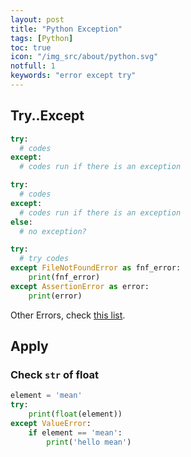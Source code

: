 ```yaml
---
layout: post
title: "Python Exception"
tags: [Python]
toc: true
icon: "/img_src/about/python.svg"
notfull: 1
keywords: "error except try"
---
```


## Try..Except

~~~ python
try:
  # codes
except:
  # codes run if there is an exception
~~~

<div class="col-2-equal">

~~~ python
try:
  # codes
except:
  # codes run if there is an exception
else:
  # no exception?
~~~

~~~ python
try:
  # try codes
except FileNotFoundError as fnf_error:
    print(fnf_error)
except AssertionError as error:
    print(error)
~~~
</div>

Other Errors, check [this list](https://docs.python.org/3/library/exceptions.html).

## Apply

### Check `str` of float

~~~ python
element = 'mean'
try:
    print(float(element))
except ValueError:
    if element == 'mean':
        print('hello mean')
~~~